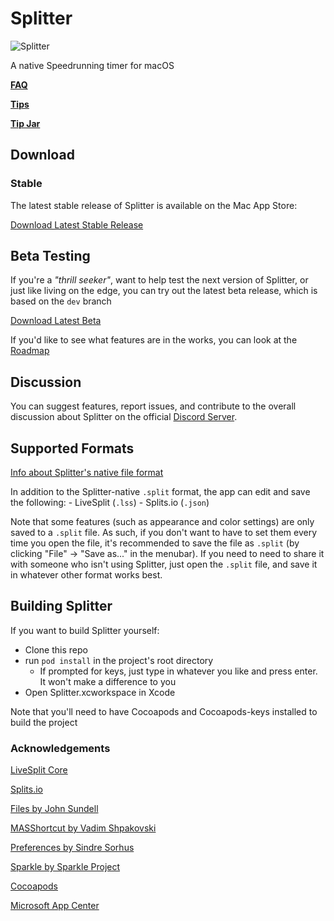 # Splitter

![Splitter](https://mberk.com/splitter/splitter-smaller.png)

A native Speedrunning timer for macOS

**[FAQ](https://github.com/MichaelJBerk/Splitter/wiki/FAQ)**

**[Tips](https://github.com/MichaelJBerk/Splitter/wiki/Tips)**

**[Tip Jar](https://mberk.com/donate/)**

## Download

### Stable

The latest stable release of Splitter is available on the Mac App Store:

[Download Latest Stable Release](https://apps.apple.com/us/app/splitter-speedrun-timer/id1502505482?ls=1)

## Beta Testing

If you're a _"thrill seeker"_, want to help test the next version of Splitter, or just like living on the edge, you can try out the latest beta release, which is based on the `dev` branch

[Download Latest Beta](https://install.appcenter.ms/users/mjosephberk/apps/splittertest/distribution_groups/public%20beta)


If you'd like to see what features are in the works, you can look at the [Roadmap](https://github.com/MichaelJBerk/Splitter/wiki/Roadmap)

## Discussion 

You can suggest features, report issues, and contribute to the overall discussion about Splitter on the official [Discord Server](https://discord.gg/S6zCHYq). 

## Supported Formats

[Info about Splitter's native file format](https://github.com/MichaelJBerk/Splitter/wiki/.Split-Format)

In addition to the Splitter-native `.split` format, the app can edit and save the following:
	- LiveSplit (`.lss`)
	- Splits.io (`.json`)
	
Note that some features (such as appearance and color settings) are only saved to a `.split` file. As such, if you don't want to have to set them every time you open the file, it's recommended to save the file as `.split` (by clicking "File" -> "Save as..." in the menubar). If you need to need to share it with someone who isn't using Splitter, just open the `.split` file, and save it in whatever other format works best.  
	
## Building Splitter
If you want to build Splitter yourself:
- Clone this repo
- run `pod install` in the project's root directory
	- If prompted for keys, just type in whatever you like and press enter. It won't make a difference to you
- Open Splitter.xcworkspace in Xcode

Note that you'll need to have Cocoapods and Cocoapods-keys installed to build the project

### Acknowledgements
[LiveSplit Core](https://github.com/LiveSplit/livesplit-core)

[Splits.io](https://splits.io/)

[Files by John Sundell](https://github.com/JohnSundell/Files)

[MASShortcut by Vadim Shpakovski](https://github.com/shpakovski/MASShortcut)

[Preferences by Sindre Sorhus](https://github.com/sindresorhus/Preferences) 

[Sparkle by Sparkle Project](https://github.com/sparkle-project/Sparkle)

[Cocoapods](https://cocoapods.org)

[Microsoft App Center](https://appcenter.ms)
